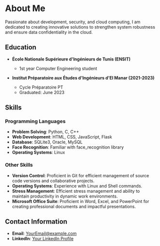 # About Me

Passionate about development, security, and cloud computing, I am dedicated to creating innovative solutions to strengthen system robustness and ensure data confidentiality in the cloud.

## Education

- **École Nationale Supérieure d'Ingénieurs de Tunis (ENSIT)**
  - 1st year Computer Engineering student

- **Institut Préparatoire aux Études d'Ingénieurs d'El Manar (2021-2023)**
  - Cycle Préparatoire PT
  - Graduated: June 2023

## Skills

### Programming Languages
- **Problem Solving**: Python, C, C++
- **Web Development**: HTML, CSS, JavaScript, Flask
- **Database**: SQLite3, Oracle, MySQL
- **Face Recognition**: Familiar with face_recognition library
- **Operating Systems**: Linux

### Other Skills
- **Version Control**: Proficient in Git for efficient management of source code versions and collaborative projects.
- **Operating Systems**: Experience with Linux and Shell commands.
- **Stress Management**: Efficient stress management and ability to maintain productivity in dynamic work environments.
- **Microsoft Office Suite**: Proficient in Word, Excel, and PowerPoint for creating professional documents and impactful presentations.

## Contact Information

- **Email**: [YourEmail@example.com](mailto:medhedimaaroufi@gmail.com)
- **LinkedIn**: [Your LinkedIn Profile]([https://www.linkedin.com/in/yourprofile/](https://www.linkedin.com/in/mohamed-hedi-maaroufi-72a096228/)https://www.linkedin.com/in/mohamed-hedi-maaroufi-72a096228/)
